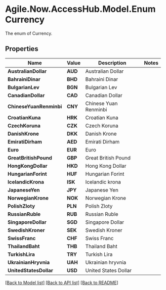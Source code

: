 # Agile.Now.AccessHub.Model.EnumCurrency
The enum of Currency.

## Properties

Name | Value | Description | Notes
------------ | ------------- | ------------- | -------------
**AustralianDollar** | **AUD** | Australian Dollar |
**BahrainiDinar** | **BHD** | Bahraini Dinar |
**BulgarianLev** | **BGN** | Bulgarian Lev |
**CanadianDollar** | **CAD** | Canadian Dollar |
**ChineseYuanRenminbi** | **CNY** | Chinese Yuan Renminbi |
**CroatianKuna** | **HRK** | Croatian Kuna |
**CzechKoruna** | **CZK** | Czech Koruna |
**DanishKrone** | **DKK** | Danish Krone |
**EmiratiDirham** | **AED** | Emirati Dirham |
**Euro** | **EUR** | Euro |
**GreatBritishPound** | **GBP** | Great British Pound |
**HongKongDollar** | **HKD** | Hong Kong Dollar |
**HungarianForint** | **HUF** | Hungarian Forint |
**IcelandicKrona** | **ISK** | Icelandic krona |
**JapaneseYen** | **JPY** | Japanese Yen |
**NorwegianKrone** | **NOK** | Norwegian Krone |
**PolishZloty** | **PLN** | Polish Zloty |
**RussianRuble** | **RUB** | Russian Ruble |
**SingaporeDollar** | **SGD** | Singapore Dollar |
**SwedishKroner** | **SEK** | Swedish Kroner |
**SwissFranc** | **CHF** | Swiss Franc |
**ThailandBaht** | **THB** | Thailand Baht |
**TurkishLira** | **TRY** | Turkish Lira |
**UkrainianHryvnia** | **UAH** | Ukrainian hryvnia |
**UnitedStatesDollar** | **USD** | United States Dollar |
[[Back to Model list]](../README.md#documentation-for-models) [[Back to API list]](../README.md#documentation-for-api-endpoints) [[Back to README]](../README.md)

